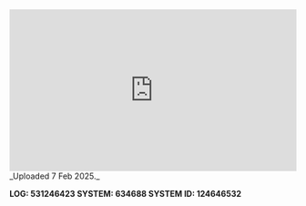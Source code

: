 
<iframe 
  src="https://drive.google.com/file/d/1Wm-0Q5jq9gMWIJBGiepzcn6N-PG6kc5C/preview"  
  style="width:100%; aspect-ratio:16/9; border:0;"
  allowfullscreen>
</iframe>
_Uploaded 7 Feb 2025._

**LOG: 531246423
SYSTEM: 634688
SYSTEM ID: 124646532**
